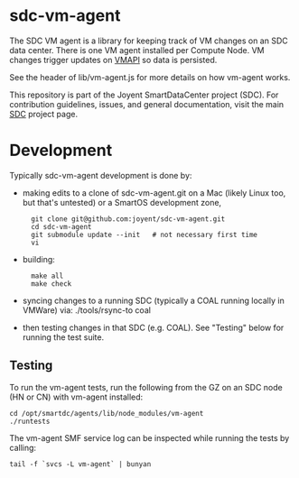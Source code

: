 <!--
    This Source Code Form is subject to the terms of the Mozilla Public
    License, v. 2.0. If a copy of the MPL was not distributed with this
    file, You can obtain one at http://mozilla.org/MPL/2.0/.
-->

<!--
    Copyright (c) 2015, Joyent, Inc.
-->


# sdc-vm-agent

The SDC VM agent is a library for keeping track of VM changes on an SDC data
center. There is one VM agent installed per Compute Node. VM changes trigger
updates on [VMAPI](https://github.com/joyent/sdc-vmapi) so data is persisted.

See the header of lib/vm-agent.js for more details on how vm-agent works.

This repository is part of the Joyent SmartDataCenter project (SDC).  For
contribution guidelines, issues, and general documentation, visit the main
[SDC](http://github.com/joyent/sdc) project page.

# Development

Typically sdc-vm-agent development is done by:

- making edits to a clone of sdc-vm-agent.git on a Mac (likely Linux too, but
  that's untested) or a SmartOS development zone,

        git clone git@github.com:joyent/sdc-vm-agent.git
        cd sdc-vm-agent
        git submodule update --init   # not necessary first time
        vi

- building:

        make all
        make check

- syncing changes to a running SDC (typically a COAL running locally in VMWare)
  via:
        ./tools/rsync-to coal

- then testing changes in that SDC (e.g. COAL).
  See "Testing" below for running the test suite.


## Testing

To run the vm-agent tests, run the following from the GZ on an SDC node (HN or
CN) with vm-agent installed:

    cd /opt/smartdc/agents/lib/node_modules/vm-agent
    ./runtests

The vm-agent SMF service log can be inspected while running the tests by calling:

    tail -f `svcs -L vm-agent` | bunyan
